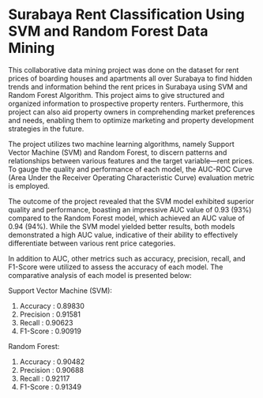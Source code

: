 # Surabaya Rent Classification Using SVM and Random Forest Data Mining

This collaborative data mining project was done on the dataset for rent prices of boarding houses and apartments all over Surabaya to find hidden trends and information behind the rent prices in Surabaya using SVM and Random Forest Algorithm. This project aims to give structured and organized information to prospective property renters. Furthermore, this project can also aid property owners in comprehending market preferences and needs, enabling them to optimize marketing and property development strategies in the future.

The project utilizes two machine learning algorithms, namely Support Vector Machine (SVM) and Random Forest, to discern patterns and relationships between various features and the target variable—rent prices. To gauge the quality and performance of each model, the AUC-ROC Curve (Area Under the Receiver Operating Characteristic Curve) evaluation metric is employed.

The outcome of the project revealed that the SVM model exhibited superior quality and performance, boasting an impressive AUC value of 0.93 (93%) compared to the Random Forest model, which achieved an AUC value of 0.94 (94%). While the SVM model yielded better results, both models demonstrated a high AUC value, indicative of their ability to effectively differentiate between various rent price categories.

In addition to AUC, other metrics such as accuracy, precision, recall, and F1-Score were utilized to assess the accuracy of each model. The comparative analysis of each model is presented below:

Support Vector Machine (SVM):
1. Accuracy   : 0.89830
2. Precision  : 0.91581
3. Recall     : 0.90623
4. F1-Score   : 0.90919

Random Forest:
1. Accuracy  : 0.90482
2. Precision : 0.90688
3. Recall    : 0.92117
4. F1-Score  : 0.91349
